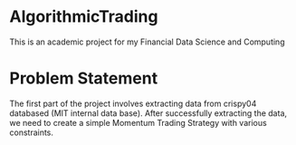 # AlgorithmicTrading
This is an academic project for my Financial Data Science and Computing

# Problem Statement
The first part of the project involves extracting data from crispy04 databased (MIT internal data base). After successfully extracting the data, we need to create a simple Momentum Trading Strategy with various constraints. 
